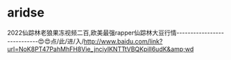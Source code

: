 # aridse
2022仙踪林老狼果冻视频二百,欧美最强rapper仙踪林大豆行情----------------------------😍😍点/此/进/入/http://www.baidu.com/link?url=NoK8PT47PahMhFH8Vie_jnciyIKNTTtVBQKpill6udK&amp;wd
